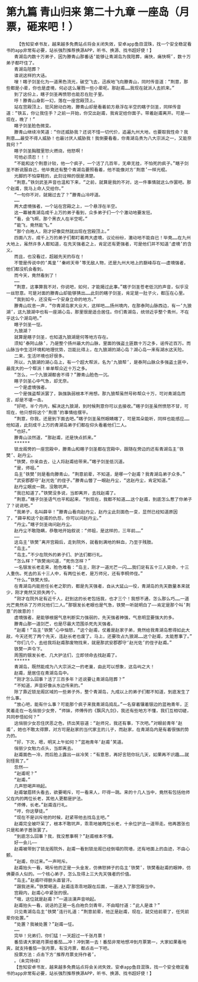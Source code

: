 # 第九篇 青山归来 第二十九章 一座岛（月票，砸来吧！）
        【告知安卓书友，越来越多免费站点将会关闭失效，安卓app鱼目混珠，找一个安全稳定看书的app非常有必要，站长强烈推荐换源APP，听书、换源、找书超好使！】
       青湖岛内数十万弟子，因为滕青山那番话‘能够让青湖岛为我陪葬，痛快，痛快啊’，数十万弟子都吓住了。
       青湖岛陪葬？
       谁说这样的大话。
       嗖！瞎子剑圣化为一道黑色流光，破空飞去，迅疾地飞向滕青山，同时传音道：“荆意，那些都是小辈，你也是虚境，何必这么屠戮一些小辈呢。那赵甫……我现在就派人去抓来。”
       到了这份上，瞎子剑圣再愤怒也能忍在肚子里。
       呼！滕青山身影一幻，落在一座宫殿顶上。
       站在宫殿顶上，狂风掀动白袍，滕青山却是看着前方悬浮在半空的瞎子剑圣，同样传音道：“铁五，你让我住手？之前一开始，你交出赵甫，我肯定给你面子。带着赵甫离开。可是——现在，晚了！”
       瞎子剑圣脸色微变。
       滕青山继续冷笑道：“你还威胁我？还说不惜一切代价，追遍九州大地，也要取我性命？我荆意……最受不得人威胁！也最讨厌人威胁我！我倒要看看，你青湖岛贵为八大宗派之一，又能奈我何？”
       瞎子剑圣胸膛里怒火燃烧，他怒啊！
       可他必须忍！！！
       “不能和这个荆意计较，他一个疯子，一个活了几百年，无牵无挂，不怕死的疯子。”瞎子剑圣不断说服自己，他毕竟还有整个青湖岛要照看着，他不能像对方‘荆意’一样光棍。
       光脚的不怕穿鞋的，此刻诠释的很是清楚。
       “荆意。”铁剑武圣声音也温和下来，“之前，就算是我的不对，这一件事情就这么作罢吧。那个赵甫，我马上命人交给你。”
       “一句你不对，就揭过去了？”滕青山冷哼道。
       ……
       两大虚境强者，一个站在宫殿之上，一个悬浮在半空。
       这一幕被青湖岛成千上万的弟子看到，众多弟子们一个个激动地要发狂。
       “看，会飞啊，那个黑衣人在半空呢。”
       “能飞，竟然能飞。”
       “那个白袍人，刚才好像突然就出现在宫殿顶上。”
       四面八方，成千上万的弟子们都盯着两大虚境，议论纷纷，激动地不能自已！毕竟……在九州大地上，虽然许多人都知道，在先天强者之上，肯定还有更强者，可是他们并不知道‘虚境’的含义。
       而且，也没看过，超越先天的存在！
       不管是传说中的‘禹皇’‘秦岭天帝’等无敌人物，还是九州大地上的巅峰存在——虚境强者，他们都没机会看到。
       而今天，竟然看到了！
       ……
       “荆意，这事算我不对，你说吧，如何，才能揭过此事。”瞎子剑圣苍老低沉的声音，似乎没一丝怒意。可是对面的滕青山却能够猜出……此刻的瞎子剑圣，肯定是一肚子火，都压在心里。
       “我到如今，还没有一个安身立命的地方。”
       滕青山叹息一声，“你青湖岛家大业大，这样吧……扬州境内，在那泰阿山脉西边，有一‘九狼湖’，这九狼湖中也有一座湖心岛，那里很是适合居住。你们青湖岛，统领近乎整个青州，不在乎这么个湖岛吧。”
       瞎子剑圣一怔。
       九狼湖？
       就算是瞎子剑圣，也知道九狼湖是何等地方存在。
       须知‘泰阿山脉’，乃是整个扬州最大的山脉，里面的强盗土匪数十万之多，谣传近百万。而山脉当中生活环境和地理优势，岂能比得上，在九狼湖的湖心岛？湖心岛一来有湖水这天险。
       二来，生活环境也好很多。
       所以，九狼湖的湖心岛上，有一个超大帮派，名为‘九狼帮’，是泰阿山脉众多强盗土匪中，最庞大的一个帮派！单单帮众近十万之多。
       “怎么，一个九狼湖都舍不得？”滕青山脸色一沉。
       瞎子剑圣心中气急，却无奈。
       一个是虚境强者。
       一个是强盗帮派罢了，孰强孰弱根本不用想。那九狼帮虽然号称帮众十万，可对青湖岛而言，却是不堪一击。
       “好吧，半个月内，解决这九狼湖，到时候荆意你可以去接收。”瞎子剑圣虽然愤怒不甘，可现在，他只想将这个‘荆意’的事情给摆平。
       “荆意，你我，还是到下面去吧。”瞎子剑圣虽然眼睛瞎了，可是耳朵能听，同样也能感应……他知道，此刻成千上万的青湖岛弟子们都在仰头看着他们二人。
       “也好。”
       滕青山淡然道，“那赵甫，还是快点抓来。”
       ******
       锁龙阁旁的一座宫殿中，滕青山和瞎子剑圣都在宫殿中，跟随在旁边的还有青湖岛主‘铁樊’、赵丹尘。
       “铁樊，你亲自去，让人将赵甫给带来。”瞎子剑圣低沉道。
       “是，师祖。”
       岛主‘铁樊’则是看向滕青山，“荆意前辈，不知道，是哪一个赵甫？我青湖岛弟子众多。”
       “武安郡郡守‘赵光佐’的侄子。”滕青山瞥了一眼赵丹尘，“这赵丹尘，肯定知道。”
       赵丹尘眼皮一跳，没敢吭声。
       “我已知道了。”铁樊没多说，当即离开，去找赵甫了。
       “荆意。”瞎子剑圣语气也平和起来，“到现在，我都不知道……这个赵甫，到底怎么惹了你弟子了？说说吧。”
       “我弟子，名叫薛辛！”滕青山看向赵丹尘，赵丹尘此刻面色一变，显然已经知道原因了，“薛辛和这个赵甫的仇怨，你可以问赵丹尘。”
       “丹尘。”瞎子剑圣询问赵丹尘。
       赵丹尘不敢隐瞒，恭敬地开始叙说：“师祖，是这样的，三年前……”
       ……
       这岛主‘铁樊’离开宫殿后，走到院外，就看到满地的鲜血，乃至于残肢。
       “岛主。”
       “岛主。”不少在院外的弟子们、护法们都行礼。
       “怎么样？”铁樊询问道，“死伤怎样？”
       一名银发长老走来，脸色难看：“岛主，刚才一道光芒一闪……我们足有五十三人毙命，十三人重伤。死去的五十三人中，有两位长老，是万师兄，还有李桐师侄。”
       “什么。”铁樊大惊。
       在青湖岛内能担任长老之职的，都是先天强者，自从大延山一役，青湖岛的先天数量本来就少，刚才竟然又损失两个。
       “刚才在院外足有近千人，赶到这的长老包括我，也才三个！我想不通，怎么那么巧……一道光芒竟然杀了万师兄他们二人。”那银发长老眼也是气急，铁樊一听就明白了——肯定是那个叫‘荆意’的故意的！
       虚境强者，是能够根据气息判断实力强弱的，先天强者神强，气息明显要强大的多。
       滕青山那一道剑芒，也是尽最大范围杀死先天强者。
       “赵甫！”岛主‘铁樊’心中恼怒，“这个赵甫，仗着是赵家子弟，竟然给我青湖岛惹得如此大敌，今天还死了两个先天，连赵长老也废了。马上，还要攻占九狼湖……这个赵甫，太能惹事了。”
       “你们几个，去给我将赵甫那废物找来，就是那武安郡郡守‘赵光佐’的侄子赵甫。”
       铁樊一声令下。
       周围的银发长老、几大护法们，立即领命去找赵甫了。
       ******
       青湖岛，既然能成为八大宗派之一的老巢，由此可以想象，这岛屿之大！
       赵甫，是居住在青湖岛岛中。
       “刚才怎么回事？活了三百多年？还说要让青湖岛陪葬？”
       “不知道，声音好像从东边传来的。”
       除了靠近锁龙阁区域的一些弟子外，整个青湖岛，九成以上的弟子们都不知道，到底发生了什么事。
       “放心吧，能有什么事？可能那个疯子来我青湖岛捣乱。”一名穿着镶着银边的蓝袍青年，正笑着走在一名俏丽少女旁，“师妹，师傅传的《飘风九剑》，我还有些地方不懂，我们互相切磋，共同参悟如何？”
       这俏丽少女忍住厌恶之色，挤出笑容道：“赵师兄，我还有事，下次吧。”对眼前青年‘赵甫’，她也不敢太得罪，对方可是赵家的当代家主的儿子，而赵家，在青湖岛内是有着很强的势力的。
       “好，下次，嗯，明天上午如何？”蓝袍青年‘赵甫’笑道。
       俏丽少女勉力点头，当即离去。
       赵甫面色一冷，而后脸上露出一丝冷笑：“有意思，再好言陪你玩几天，如果再不识趣……就别怪我了。”
       忽然——
       “赵甫呢？”
       “赵甫。”
       几声怒喝声响起。
       赵甫皱眉转头看去，欲要喝斥，可一看来人，吓得一跳。来的十几人当中，竟然有包括他师父在内的两位长老，其他人更都是护法。
       “师傅，长老。”赵甫连行礼。
       “哼，你这孽徒。”
       “现在不是训斥他的时候，赶紧带他去找岛主吧。”
       赵甫完全被吓呆了，根本不敢吭声，乖乖地被两位长老，十余位护法一道带走。他再嚣张也只是和弟子嚣张罢了。
       “到底怎么回事？我，我没惹事啊？”赵甫根本不懂。
       好一会儿——
       赵甫被带到了锁龙阁院外，赵甫一看到锁龙阁已经倒塌的院墙，还有地面上的血迹，不由心颤。
       “赵甫，你过来。”一声呵斥。
       赵甫抬头一看，喝斥他的正是一头金发，仿佛怒狮子的岛主‘铁樊’，铁樊看赵甫的眼神，仿佛要杀人似的。一个核心弟子，怎么及得上三大先天强者的价值。
       “岛主。”赵甫吓得额头直冒汗。
       “跟我进来。”铁樊喝道，赵甫连乖乖地跟在后面，一道进入了那宫殿当中。
       宫殿内，赵甫心中紧张的很。
       “哦，这位就是赵甫？”一道淡漠声音响起。
       赵甫抬头一看，说话的正是一名白袍负剑青年，不由暗忖道：“此人是谁？”
       只见青湖岛岛主‘铁樊’连行礼道：“荆意前辈，他正是赵甫，现在，就交给前辈了，任凭前辈你处置。”
       “处置？我被处置？”赵甫一怔。
       ……
       完毕！兄弟们，你们猛！一天超过一千张月票！
       番茄请大家砸月票给番茄……冲！冲到第一去！番茄非常地想冲到月票第一，大家如果看地爽，就支持番茄一张月票，有没月票，都点击一下吧。
       投票方法：点击下方‘推荐月票支持作者’。
       。（未完待续）
       【告知安卓书友，越来越多免费站点将会关闭失效，安卓app鱼目混珠，找一个安全稳定看书的app非常有必要，站长强烈推荐换源APP，听书、换源、找书超好使！】